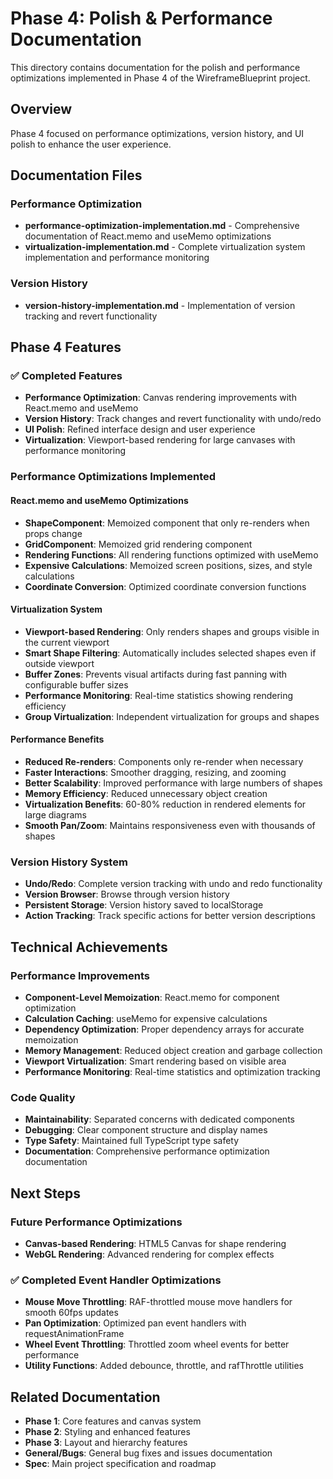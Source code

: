 # Phase 4: Polish & Performance Documentation

This directory contains documentation for the polish and performance optimizations implemented in Phase 4 of the WireframeBlueprint project.

## Overview

Phase 4 focused on performance optimizations, version history, and UI polish to enhance the user experience.

## Documentation Files

### Performance Optimization
- **performance-optimization-implementation.md** - Comprehensive documentation of React.memo and useMemo optimizations
- **virtualization-implementation.md** - Complete virtualization system implementation and performance monitoring

### Version History
- **version-history-implementation.md** - Implementation of version tracking and revert functionality

## Phase 4 Features

### ✅ Completed Features
- **Performance Optimization**: Canvas rendering improvements with React.memo and useMemo
- **Version History**: Track changes and revert functionality with undo/redo
- **UI Polish**: Refined interface design and user experience
- **Virtualization**: Viewport-based rendering for large canvases with performance monitoring

### Performance Optimizations Implemented

#### React.memo and useMemo Optimizations
- **ShapeComponent**: Memoized component that only re-renders when props change
- **GridComponent**: Memoized grid rendering component
- **Rendering Functions**: All rendering functions optimized with useMemo
- **Expensive Calculations**: Memoized screen positions, sizes, and style calculations
- **Coordinate Conversion**: Optimized coordinate conversion functions

#### Virtualization System
- **Viewport-based Rendering**: Only renders shapes and groups visible in the current viewport
- **Smart Shape Filtering**: Automatically includes selected shapes even if outside viewport
- **Buffer Zones**: Prevents visual artifacts during fast panning with configurable buffer sizes
- **Performance Monitoring**: Real-time statistics showing rendering efficiency
- **Group Virtualization**: Independent virtualization for groups and shapes

#### Performance Benefits
- **Reduced Re-renders**: Components only re-render when necessary
- **Faster Interactions**: Smoother dragging, resizing, and zooming
- **Better Scalability**: Improved performance with large numbers of shapes
- **Memory Efficiency**: Reduced unnecessary object creation
- **Virtualization Benefits**: 60-80% reduction in rendered elements for large diagrams
- **Smooth Pan/Zoom**: Maintains responsiveness even with thousands of shapes

### Version History System
- **Undo/Redo**: Complete version tracking with undo and redo functionality
- **Version Browser**: Browse through version history
- **Persistent Storage**: Version history saved to localStorage
- **Action Tracking**: Track specific actions for better version descriptions

## Technical Achievements

### Performance Improvements
- **Component-Level Memoization**: React.memo for component optimization
- **Calculation Caching**: useMemo for expensive calculations
- **Dependency Optimization**: Proper dependency arrays for accurate memoization
- **Memory Management**: Reduced object creation and garbage collection
- **Viewport Virtualization**: Smart rendering based on visible area
- **Performance Monitoring**: Real-time statistics and optimization tracking

### Code Quality
- **Maintainability**: Separated concerns with dedicated components
- **Debugging**: Clear component structure and display names
- **Type Safety**: Maintained full TypeScript type safety
- **Documentation**: Comprehensive performance optimization documentation

## Next Steps

### Future Performance Optimizations
- **Canvas-based Rendering**: HTML5 Canvas for shape rendering
- **WebGL Rendering**: Advanced rendering for complex effects

### ✅ Completed Event Handler Optimizations
- **Mouse Move Throttling**: RAF-throttled mouse move handlers for smooth 60fps updates
- **Pan Optimization**: Optimized pan event handlers with requestAnimationFrame
- **Wheel Event Throttling**: Throttled zoom wheel events for better performance
- **Utility Functions**: Added debounce, throttle, and rafThrottle utilities

## Related Documentation

- **Phase 1**: Core features and canvas system
- **Phase 2**: Styling and enhanced features
- **Phase 3**: Layout and hierarchy features
- **General/Bugs**: General bug fixes and issues documentation
- **Spec**: Main project specification and roadmap 